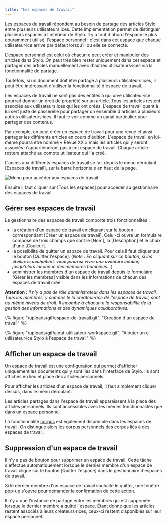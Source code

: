 ```yaml
---
title: "Les espaces de travail"
---
```


Les espaces de travail répondent au besoin de partage des articles Stylo entre plusieurs utilisateurs·ices.
Cette implémentation permet de distinguer plusieurs espaces à l'intérieur de Stylo.
Il y a tout d'abord l'espace le plus couramment utilisé, l'espace personnel : c'est dans cet espace que chaque utilisateur·ice arrive par défaut lorsqu'il ou elle se connecte.

L'espace personnel est celui où chacun·e peut créer et manipuler des articles dans Stylo.
On peut très bien rester uniquement dans cet espace et partager des articles manuellement avec d'autres utilisateurs·ices via la fonctionnalité de partage.

Toutefois, si un document doit être partagé à plusieurs utilisateurs·ices, il peut être intéressant d'utiliser la fonctionnalité d'espace de travail.

Les espaces de travail ne sont pas des entités à qui un·e utilisateur·ice pourrait donner un droit de propriété sur un article.
Tous les articles restent associés aux utilisateurs·ices qui les ont créés.
L'espace de travail quant à lui sert juste de passerelle pour partager un ensemble d'articles à plusieurs autres utilisateurs·ices.
Il faut le voir comme un canal particulier pour partager des contenus.

Par exemple, on peut créer un espace de travail pour une revue et ainsi partager les différents articles en cours d'édition.
L'espace de travail en lui-même pourra être nommé « Revue XX » mais les articles qui y seront associés n'appartiendront pas à cet espace de travail.
Chaque article restera attaché au compte utilisateur qui l'a créé.

L'accès aux différents espaces de travail se fait depuis le menu déroulant \[Espaces de travail\], sur la barre horizontale en haut de la page.

![Menu pour accéder aux espaces de travail](/uploads/images/refonte_doc/MenuWorkspace.png)

Ensuite il faut cliquer sur \[Tous les espaces\] pour accéder au gestionnaire des espaces de travail.

## Gérer ses espaces de travail

Le gestionnaire des espaces de travail comporte trois fonctionnalités :

- la création d'un espace de travail en cliquant sur le bouton correspondant \[Créer un espace de travail\]. Celui-ci ouvre un formulaire composé de trois champs que sont le \[Nom\], la \[Description\] et le choix d'une \[Couleur\].
- la possibilité de quitter un espace de travail. Pour cela il faut cliquer sur le bouton \[Quitter l'espace\]. (_Note : En cliquant sur ce bouton, si les étoiles le souhaitent, vous pourrez vivre une aventure inédite, jusqu'alors inconnue des mémoires humaines..._)
- administrer les membres d'un espace de travail depuis le formulaire \[Gérer les membres\] visible dans les informations de chacun des espaces de travail créé.

**Attention :** *Il n'y a pas de rôle administrateur dans les espaces de travail. Tous les membres, y compris le·la créateur·rice de l'espace de travail, sont au même niveau de droit. Il incombe à chacun·e la responsabilité de la gestion des informations et des dynamiques collaboratives.*

</alert-block>

{% figure "/uploads/gif/espace-de-travail.gif", "Création d'un espace de travail" %}

{% figure "/uploads/gif/ajout-utilisateur-workspace.gif", "Ajouter un·e utilisateur·ice Stylo à l'espace de travail" %}

## Afficher un espace de travail

Un espace de travail est une configuration qui permet d'afficher uniquement les documents qui y sont liés dans l'interface de Stylo.
Ils sont affichés en lieu et place des articles personnels.

Pour afficher les articles d'un espace de travail, il faut simplement cliquer dessus, dans le menu déroulant.

Les articles partagés dans l'espace de travail apparaissent à la place des articles personnels.
Ils sont accessibles avec les mêmes fonctionnalités que dans un espace personnel.

La fonctionnalité [corpus](/fr/corpus) est également disponible dans les espaces de travail.
On distingue alors les corpus personnels des corpus liés à des espaces de travail.

## Suppression d'un espace de travail

Il n'y a pas de bouton pour supprimer un espace de travail.
Cette tâche s'effectue automatiquement lorsque le dernier membre d'un espace de travail clique sur le bouton \[Quitter l'espace\] dans le gestionnaire d'espaces de travail.

Si le dernier membre d'un espace de travail souhaite le quitter, une fenêtre pop-up s'ouvre pour demander la confirmation de cette action.

Il n'y a que l'instance de partage entre les membres qui est supprimée lorsque le dernier membre a quitté l'espace.
Étant donné que les articles restent associés à leurs créateurs·rices, ceux-ci restent disponibles sur leur espace personnel.
